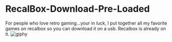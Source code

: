 # RecalBox-Download-Pre-Loaded
For people who love retro gaming...your in luck, I put together all my favorite games on recalbox so you can download it on a usb. Recalbox is already on it.
![giphy](https://user-images.githubusercontent.com/111402072/214171365-b8d9d623-8318-4b59-9c79-21163a596f6e.gif)
